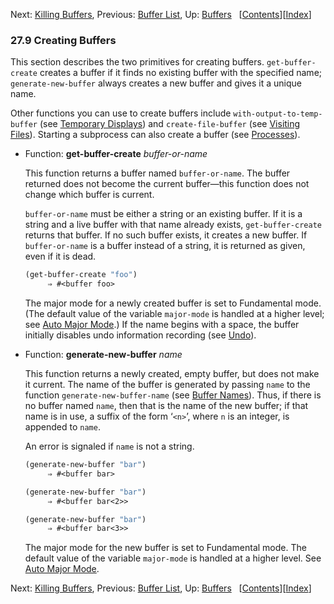 

Next: [Killing Buffers](Killing-Buffers.html), Previous: [Buffer List](Buffer-List.html), Up: [Buffers](Buffers.html)   \[[Contents](index.html#SEC_Contents "Table of contents")]\[[Index](Index.html "Index")]

### 27.9 Creating Buffers

This section describes the two primitives for creating buffers. `get-buffer-create` creates a buffer if it finds no existing buffer with the specified name; `generate-new-buffer` always creates a new buffer and gives it a unique name.

Other functions you can use to create buffers include `with-output-to-temp-buffer` (see [Temporary Displays](Temporary-Displays.html)) and `create-file-buffer` (see [Visiting Files](Visiting-Files.html)). Starting a subprocess can also create a buffer (see [Processes](Processes.html)).

*   Function: **get-buffer-create** *buffer-or-name*

    This function returns a buffer named `buffer-or-name`. The buffer returned does not become the current buffer—this function does not change which buffer is current.

    `buffer-or-name` must be either a string or an existing buffer. If it is a string and a live buffer with that name already exists, `get-buffer-create` returns that buffer. If no such buffer exists, it creates a new buffer. If `buffer-or-name` is a buffer instead of a string, it is returned as given, even if it is dead.

    ```lisp
    (get-buffer-create "foo")
         ⇒ #<buffer foo>
    ```

    The major mode for a newly created buffer is set to Fundamental mode. (The default value of the variable `major-mode` is handled at a higher level; see [Auto Major Mode](Auto-Major-Mode.html).) If the name begins with a space, the buffer initially disables undo information recording (see [Undo](Undo.html)).

<!---->

*   Function: **generate-new-buffer** *name*

    This function returns a newly created, empty buffer, but does not make it current. The name of the buffer is generated by passing `name` to the function `generate-new-buffer-name` (see [Buffer Names](Buffer-Names.html)). Thus, if there is no buffer named `name`, then that is the name of the new buffer; if that name is in use, a suffix of the form ‘`<n>`’, where `n` is an integer, is appended to `name`.

    An error is signaled if `name` is not a string.

    ```lisp
    (generate-new-buffer "bar")
         ⇒ #<buffer bar>
    ```

    ```lisp
    (generate-new-buffer "bar")
         ⇒ #<buffer bar<2>>
    ```

    ```lisp
    (generate-new-buffer "bar")
         ⇒ #<buffer bar<3>>
    ```

    The major mode for the new buffer is set to Fundamental mode. The default value of the variable `major-mode` is handled at a higher level. See [Auto Major Mode](Auto-Major-Mode.html).

Next: [Killing Buffers](Killing-Buffers.html), Previous: [Buffer List](Buffer-List.html), Up: [Buffers](Buffers.html)   \[[Contents](index.html#SEC_Contents "Table of contents")]\[[Index](Index.html "Index")]
